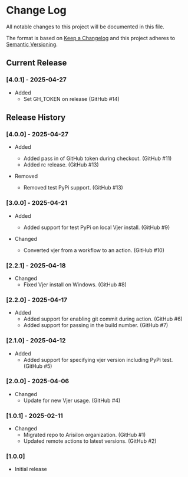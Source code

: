 # Change Log

All notable changes to this project will be documented in this file.

The format is based on [Keep a Changelog](http://keepachangelog.com/)
and this project adheres to [Semantic Versioning](http://semver.org/).

## Current Release

### [4.0.1] - 2025-04-27

- Added
  - Set GH_TOKEN on release (GitHub #14)

## Release History

### [4.0.0] - 2025-04-27

- Added
  - Added pass in of GitHub token during checkout. (GitHub #11)
  - Added rc release. (GitHub #13)

- Removed
  - Removed test PyPi support. (GitHub #13)

### [3.0.0] - 2025-04-21

- Added
  - Added support for test PyPi on local Vjer install. (GitHub #9)

- Changed
  - Converted vjer from a workflow to an action. (GitHub #10)

### [2.2.1] - 2025-04-18

- Changed
  - Fixed Vjer install on Windows. (GitHub #8)

### [2.2.0] - 2025-04-17

- Added
  - Added support for enabling git commit during action. (GitHub #6)
  - Added support for passing in the build number. (GitHub #7)

### [2.1.0] - 2025-04-12

- Added
  - Added support for specifying vjer version including PyPi test. (GitHub #5)

### [2.0.0] - 2025-04-06

- Changed
  - Update for new Vjer usage. (GitHub #4)

### [1.0.1] - 2025-02-11

- Changed
  - Migrated repo to Arisilon organization. (GitHub #1)
  - Updated remote actions to latest versions. (GitHub #2)

### [1.0.0]

- Initial release
